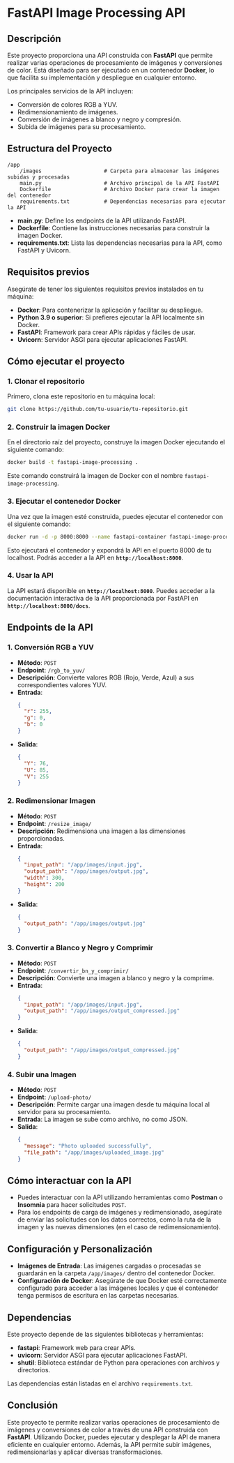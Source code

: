 
# **FastAPI Image Processing API**

## **Descripción**

Este proyecto proporciona una API construida con **FastAPI** que permite realizar varias operaciones de procesamiento de imágenes y conversiones de color. Está diseñado para ser ejecutado en un contenedor **Docker**, lo que facilita su implementación y despliegue en cualquier entorno. 

Los principales servicios de la API incluyen:

- Conversión de colores RGB a YUV.
- Redimensionamiento de imágenes.
- Conversión de imágenes a blanco y negro y compresión.
- Subida de imágenes para su procesamiento.

## **Estructura del Proyecto**

```
/app
    /images                    # Carpeta para almacenar las imágenes subidas y procesadas
    main.py                    # Archivo principal de la API FastAPI
    Dockerfile                 # Archivo Docker para crear la imagen del contenedor
    requirements.txt           # Dependencias necesarias para ejecutar la API
```

- **main.py**: Define los endpoints de la API utilizando FastAPI.
- **Dockerfile**: Contiene las instrucciones necesarias para construir la imagen Docker.
- **requirements.txt**: Lista las dependencias necesarias para la API, como FastAPI y Uvicorn.

## **Requisitos previos**

Asegúrate de tener los siguientes requisitos previos instalados en tu máquina:

- **Docker**: Para contenerizar la aplicación y facilitar su despliegue.
- **Python 3.9 o superior**: Si prefieres ejecutar la API localmente sin Docker.
- **FastAPI**: Framework para crear APIs rápidas y fáciles de usar.
- **Uvicorn**: Servidor ASGI para ejecutar aplicaciones FastAPI.

## **Cómo ejecutar el proyecto**

### **1. Clonar el repositorio**

Primero, clona este repositorio en tu máquina local:

```bash
git clone https://github.com/tu-usuario/tu-repositorio.git
```

### **2. Construir la imagen Docker**

En el directorio raíz del proyecto, construye la imagen Docker ejecutando el siguiente comando:

```bash
docker build -t fastapi-image-processing .
```

Este comando construirá la imagen de Docker con el nombre `fastapi-image-processing`.

### **3. Ejecutar el contenedor Docker**

Una vez que la imagen esté construida, puedes ejecutar el contenedor con el siguiente comando:

```bash
docker run -d -p 8000:8000 --name fastapi-container fastapi-image-processing
```

Esto ejecutará el contenedor y expondrá la API en el puerto 8000 de tu localhost. Podrás acceder a la API en **`http://localhost:8000`**.

### **4. Usar la API**

La API estará disponible en **`http://localhost:8000`**. Puedes acceder a la documentación interactiva de la API proporcionada por FastAPI en **`http://localhost:8000/docs`**.

## **Endpoints de la API**

### 1. **Conversión RGB a YUV**

- **Método**: `POST`
- **Endpoint**: `/rgb_to_yuv/`
- **Descripción**: Convierte valores RGB (Rojo, Verde, Azul) a sus correspondientes valores YUV.
- **Entrada**:
    ```json
    {
      "r": 255,
      "g": 0,
      "b": 0
    }
    ```
- **Salida**:
    ```json
    {
      "Y": 76,
      "U": 85,
      "V": 255
    }
    ```

### 2. **Redimensionar Imagen**

- **Método**: `POST`
- **Endpoint**: `/resize_image/`
- **Descripción**: Redimensiona una imagen a las dimensiones proporcionadas.
- **Entrada**:
    ```json
    {
      "input_path": "/app/images/input.jpg",
      "output_path": "/app/images/output.jpg",
      "width": 300,
      "height": 200
    }
    ```
- **Salida**:
    ```json
    {
      "output_path": "/app/images/output.jpg"
    }
    ```

### 3. **Convertir a Blanco y Negro y Comprimir**

- **Método**: `POST`
- **Endpoint**: `/convertir_bn_y_comprimir/`
- **Descripción**: Convierte una imagen a blanco y negro y la comprime.
- **Entrada**:
    ```json
    {
      "input_path": "/app/images/input.jpg",
      "output_path": "/app/images/output_compressed.jpg"
    }
    ```
- **Salida**:
    ```json
    {
      "output_path": "/app/images/output_compressed.jpg"
    }
    ```

### 4. **Subir una Imagen**

- **Método**: `POST`
- **Endpoint**: `/upload-photo/`
- **Descripción**: Permite cargar una imagen desde tu máquina local al servidor para su procesamiento.
- **Entrada**: La imagen se sube como archivo, no como JSON.
- **Salida**:
    ```json
    {
      "message": "Photo uploaded successfully",
      "file_path": "/app/images/uploaded_image.jpg"
    }
    ```

## **Cómo interactuar con la API**

- Puedes interactuar con la API utilizando herramientas como **Postman** o **Insomnia** para hacer solicitudes `POST`.
- Para los endpoints de carga de imágenes y redimensionado, asegúrate de enviar las solicitudes con los datos correctos, como la ruta de la imagen y las nuevas dimensiones (en el caso de redimensionamiento).

## **Configuración y Personalización**

- **Imágenes de Entrada**: Las imágenes cargadas o procesadas se guardarán en la carpeta `/app/images/` dentro del contenedor Docker.
- **Configuración de Docker**: Asegúrate de que Docker esté correctamente configurado para acceder a las imágenes locales y que el contenedor tenga permisos de escritura en las carpetas necesarias.

## **Dependencias**

Este proyecto depende de las siguientes bibliotecas y herramientas:

- **fastapi**: Framework web para crear APIs.
- **uvicorn**: Servidor ASGI para ejecutar aplicaciones FastAPI.
- **shutil**: Biblioteca estándar de Python para operaciones con archivos y directorios.
  
Las dependencias están listadas en el archivo `requirements.txt`.

## **Conclusión**

Este proyecto te permite realizar varias operaciones de procesamiento de imágenes y conversiones de color a través de una API construida con **FastAPI**. Utilizando Docker, puedes ejecutar y desplegar la API de manera eficiente en cualquier entorno. Además, la API permite subir imágenes, redimensionarlas y aplicar diversas transformaciones.
